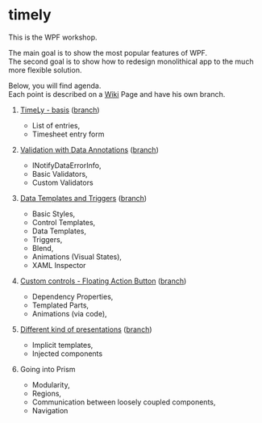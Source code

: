 # timely
This is the WPF workshop.

The main goal is to show the most popular features of WPF. <br />
The second goal is to show how to redesign monolithical app to the much more flexible solution.

Below, you will find agenda. <br />
Each point is described on a [Wiki](https://github.com/SeRgI1982/timelyWorkshop/wiki) Page and have his own branch. 

1. [TimeLy - basis](https://github.com/SeRgI1982/timelyWorkshop/wiki/Task01)  ([branch](https://github.com/SeRgI1982/timelyWorkshop/tree/Task01))
    - List of entries,
    - Timesheet entry form

2. [Validation with Data Annotations](https://github.com/SeRgI1982/timelyWorkshop/wiki/Task02) ([branch](https://github.com/SeRgI1982/timelyWorkshop/tree/Task02))
    - INotifyDataErrorInfo,
    - Basic Validators,
    - Custom Validators

3. [Data Templates and Triggers](https://github.com/SeRgI1982/timelyWorkshop/wiki/Task03) ([branch](https://github.com/SeRgI1982/timelyWorkshop/tree/Task03))
    - Basic Styles,
    - Control Templates,
    - Data Templates,
    - Triggers,
    - Blend,
    - Animations (Visual States),
    - XAML Inspector

4. [Custom controls - Floating Action Button](https://github.com/SeRgI1982/timelyWorkshop/wiki/Task04) ([branch](https://github.com/SeRgI1982/timelyWorkshop/tree/Task04))
   - Dependency Properties,
   - Templated Parts,
   - Animations (via code),

5. [Different kind of presentations](https://github.com/SeRgI1982/timelyWorkshop/wiki/Task05) ([branch](https://github.com/SeRgI1982/timelyWorkshop/tree/Task05))
   - Implicit templates,
   - Injected components

6. Going into Prism
   - Modularity,
   - Regions,
   - Communication between loosely coupled components,
   - Navigation
